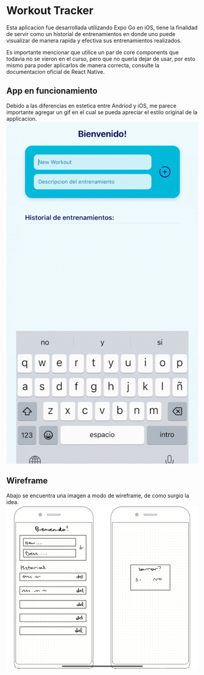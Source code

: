 # Workout Tracker
Esta aplicacion fue desarrollada utilizando Expo Go en iOS, tiene la finalidad de servir como un historial de entrenamientos en donde uno puede visualizar de manera rapida y efectiva sus entrenamientos realizados.

Es importante mencionar que utilice un par de core components que todavia no se vieron en el curso, pero que no queria dejar de usar, por esto mismo para poder aplicarlos de manera correcta, consulte la documentacion oficial de React Native.

## App en funcionamiento
Debido a las diferencias en estetica entre Andriod y iOS, me parece importante agregar un gif en el cual se pueda apreciar el estilo original de la applicacion. 
![](https://github.com/fiofiorito/proyecto-entregable-ii/blob/main/src/images/app-on-expo-go.gif)

## Wireframe
Abajo se encuentra una imagen a modo de wireframe, de como surgio la idea.
![alt text](https://github.com/fiofiorito/proyecto-entregable-ii/blob/main/src/images/WireframeWorkoutApp.png)

